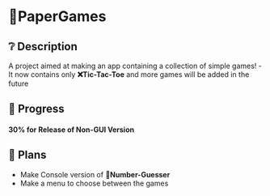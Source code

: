 # 📝PaperGames
## ❔ Description
A project aimed at making an app containing a collection of simple games!
-It now contains only **❌Tic-Tac-Toe** and more games will be added in the future
## 🚀 Progress
#### 30% for Release of Non-GUI Version
## 📜 Plans
- Make Console version of **🔢Number-Guesser**
- Make a menu to choose between the games
